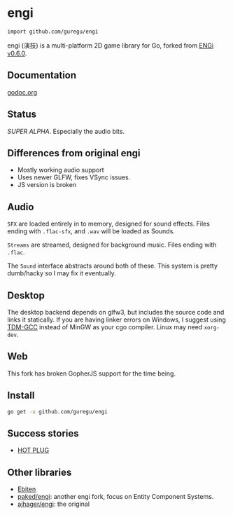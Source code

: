 # engi

`import github.com/guregu/engi`

engi (演技) is a multi-platform 2D game library for Go, forked from [ENGi v0.6.0](http://ajhager.com/engi).

## Documentation

[godoc.org](http://godoc.org/github.com/guregu/engi)

## Status

*SUPER ALPHA*. Especially the audio bits.

## Differences from original engi

* Mostly working audio support
* Uses newer GLFW, fixes VSync issues.
* JS version is broken

## Audio

`SFX` are loaded entirely in to memory, designed for sound effects. Files ending with `.flac-sfx`, and `.wav` will be loaded as Sounds.

`Streams` are streamed, designed for background music. Files ending with `.flac`. 

The `Sound` interface abstracts around both of these. This system is pretty dumb/hacky so I may fix it eventually. 


## Desktop

The desktop backend depends on glfw3, but includes the source code and links it statically. If you are having linker errors on Windows, I suggest using [TDM-GCC](http://tdm-gcc.tdragon.net/download) instead of MinGW as your cgo compiler. Linux may need `xorg-dev`. 

## Web

This fork has broken GopherJS support for the time being. 

## Install

```bash
go get -u github.com/guregu/engi
```

## Success stories

* [HOT PLUG](http://hotplug.kawaii.solutions)

## Other libraries

* [Ebiten](http://hajimehoshi.github.io/ebiten/)
* [paked/engi](https://github.com/paked/engi): another engi fork, focus on Entity Component Systems.
* [ajhager/engi](https://github.com/ajhager/engi): the original

